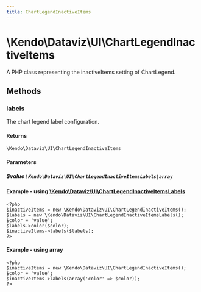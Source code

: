 ```yaml
---
title: ChartLegendInactiveItems
---
```


# \Kendo\Dataviz\UI\ChartLegendInactiveItems

A PHP class representing the inactiveItems setting of ChartLegend.


## Methods

### labels

The chart legend label configuration.

#### Returns
`\Kendo\Dataviz\UI\ChartLegendInactiveItems`

#### Parameters

##### $value `\Kendo\Dataviz\UI\ChartLegendInactiveItemsLabels|array`


#### Example - using [\Kendo\Dataviz\UI\ChartLegendInactiveItemsLabels](/api/wrappers/php/Kendo/Dataviz/UI/ChartLegendInactiveItemsLabels)
    <?php
    $inactiveItems = new \Kendo\Dataviz\UI\ChartLegendInactiveItems();
    $labels = new \Kendo\Dataviz\UI\ChartLegendInactiveItemsLabels();
    $color = 'value';
    $labels->color($color);
    $inactiveItems->labels($labels);
    ?>

#### Example - using array

    <?php
    $inactiveItems = new \Kendo\Dataviz\UI\ChartLegendInactiveItems();
    $color = 'value';
    $inactiveItems->labels(array('color' => $color));
    ?>

